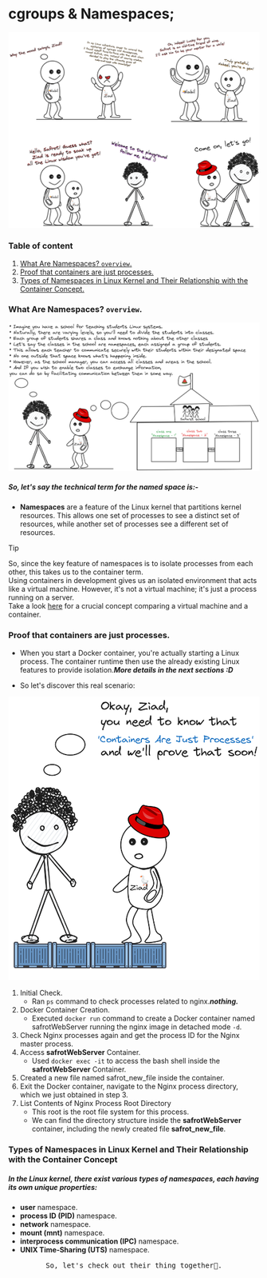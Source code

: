 # cgroups & Namespaces;

<img alt="meme.png" src="assets/meme.png" />


### Table of content

1. [What Are Namespaces? ```overview```.](#desc0)
2. [Proof that containers are just processes.](#desc1)
3. [Types of Namespaces in Linux Kernel and Their Relationship with the Container Concept.](#desc2)

<a name="desc0"></a>
### What Are Namespaces? ```overview```.

<img alt="Why.png" src="assets/Why.png" />

##### So, let's say the technical term for the named space is:- 

- **Namespaces** are a feature of the Linux kernel that partitions kernel resources. This allows one set of processes to see a distinct set of resources, while another set of processes see a different set of resources.

> [!TIP]
> So, since the key feature of namespaces is to isolate processes from each other, this takes us to the container term.<br>
> Using containers in development gives us an isolated environment  that acts like a virtual machine. However, it's not a virtual machine; it's just a process running on a server. <br>
> Take a look [here](https://github.com/Mohamed-abdalazez/DockerInDeep#crucial-concept-between-a-virtual-machine-and-a-container) for a crucial concept comparing a virtual machine and a container.


<a name="desc1"></a>
### Proof that containers are just processes.

- When you start a Docker container, you're actually starting a Linux process. The container runtime then use the already existing Linux features to provide isolation.***More details in the next sections :D***

- So let's discover this real scenario:
  
<img src="assets/Containers _Are_Just_Processes.png"><br>

1. Initial Check.
   - Ran ```ps``` command to check processes related to nginx.**_nothing._**
2. Docker Container Creation.
   - Executed ```docker run``` command to create a Docker container named safrotWebServer running the nginx image in detached mode ```-d```.
3. Check Nginx processes again and get the process ID for the Nginx master process.
4. Access **safrotWebServer** Container.
   - Used ```docker exec -it``` to access the bash shell inside the **safrotWebServer** Container.
5. Created a new file named safrot_new_file inside the container.
6. Exit the Docker container, navigate to the Nginx process directory, which we just obtained in step 3.
7. List Contents of Nginx Process Root Directory
   - This root is the root file system for this process.
   - We can find the directory structure inside the **safrotWebServer** container, including the newly created file **safrot_new_file**.

<a name="desc2"></a>
### Types of Namespaces in Linux Kernel and Their Relationship with the Container Concept
##### In the Linux kernel, there exist various types of namespaces, each having its own unique properties:
- **user** namespace.
- **process ID (PID)** namespace.
- **network** namespace.
- **mount (mnt)** namespace.
- **interprocess communication (IPC)** namespace.
-  **UNIX Time‑Sharing (UTS)** namespace.

<p align="center">
  <samp>
    So, let's check out their thing together🐬.
  </samp>
</p>


